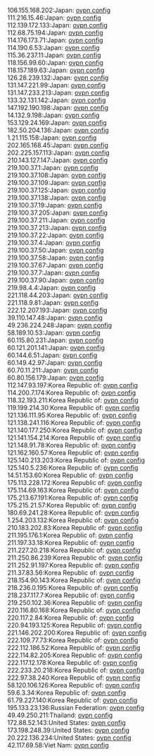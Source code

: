 106.155.168.202:Japan: [ovpn config](vpn/106_155_168_202.ovpn)  
111.216.15.46:Japan: [ovpn config](vpn/111_216_15_46.ovpn)  
112.139.172.133:Japan: [ovpn config](vpn/112_139_172_133.ovpn)  
112.68.75.194:Japan: [ovpn config](vpn/112_68_75_194.ovpn)  
114.176.173.71:Japan: [ovpn config](vpn/114_176_173_71.ovpn)  
114.190.6.53:Japan: [ovpn config](vpn/114_190_6_53.ovpn)  
115.36.237.11:Japan: [ovpn config](vpn/115_36_237_11.ovpn)  
118.156.99.60:Japan: [ovpn config](vpn/118_156_99_60.ovpn)  
118.157.189.63:Japan: [ovpn config](vpn/118_157_189_63.ovpn)  
126.28.239.132:Japan: [ovpn config](vpn/126_28_239_132.ovpn)  
131.147.221.99:Japan: [ovpn config](vpn/131_147_221_99.ovpn)  
131.147.233.213:Japan: [ovpn config](vpn/131_147_233_213.ovpn)  
133.32.131.142:Japan: [ovpn config](vpn/133_32_131_142.ovpn)  
147.192.190.198:Japan: [ovpn config](vpn/147_192_190_198.ovpn)  
14.132.9.198:Japan: [ovpn config](vpn/14_132_9_198.ovpn)  
153.129.24.169:Japan: [ovpn config](vpn/153_129_24_169.ovpn)  
182.50.204.136:Japan: [ovpn config](vpn/182_50_204_136.ovpn)  
1.21.115.158:Japan: [ovpn config](vpn/1_21_115_158.ovpn)  
202.165.168.45:Japan: [ovpn config](vpn/202_165_168_45.ovpn)  
202.225.157.113:Japan: [ovpn config](vpn/202_225_157_113.ovpn)  
210.143.127.147:Japan: [ovpn config](vpn/210_143_127_147.ovpn)  
219.100.37.1:Japan: [ovpn config](vpn/219_100_37_1.ovpn)  
219.100.37.108:Japan: [ovpn config](vpn/219_100_37_108.ovpn)  
219.100.37.109:Japan: [ovpn config](vpn/219_100_37_109.ovpn)  
219.100.37.125:Japan: [ovpn config](vpn/219_100_37_125.ovpn)  
219.100.37.138:Japan: [ovpn config](vpn/219_100_37_138.ovpn)  
219.100.37.19:Japan: [ovpn config](vpn/219_100_37_19.ovpn)  
219.100.37.205:Japan: [ovpn config](vpn/219_100_37_205.ovpn)  
219.100.37.211:Japan: [ovpn config](vpn/219_100_37_211.ovpn)  
219.100.37.213:Japan: [ovpn config](vpn/219_100_37_213.ovpn)  
219.100.37.22:Japan: [ovpn config](vpn/219_100_37_22.ovpn)  
219.100.37.4:Japan: [ovpn config](vpn/219_100_37_4.ovpn)  
219.100.37.50:Japan: [ovpn config](vpn/219_100_37_50.ovpn)  
219.100.37.58:Japan: [ovpn config](vpn/219_100_37_58.ovpn)  
219.100.37.67:Japan: [ovpn config](vpn/219_100_37_67.ovpn)  
219.100.37.7:Japan: [ovpn config](vpn/219_100_37_7.ovpn)  
219.100.37.90:Japan: [ovpn config](vpn/219_100_37_90.ovpn)  
219.98.4.4:Japan: [ovpn config](vpn/219_98_4_4.ovpn)  
221.118.44.203:Japan: [ovpn config](vpn/221_118_44_203.ovpn)  
221.118.9.81:Japan: [ovpn config](vpn/221_118_9_81.ovpn)  
222.12.207.193:Japan: [ovpn config](vpn/222_12_207_193.ovpn)  
39.110.147.48:Japan: [ovpn config](vpn/39_110_147_48.ovpn)  
49.236.224.248:Japan: [ovpn config](vpn/49_236_224_248.ovpn)  
58.189.10.53:Japan: [ovpn config](vpn/58_189_10_53.ovpn)  
60.115.80.231:Japan: [ovpn config](vpn/60_115_80_231.ovpn)  
60.121.201.141:Japan: [ovpn config](vpn/60_121_201_141.ovpn)  
60.144.6.51:Japan: [ovpn config](vpn/60_144_6_51.ovpn)  
60.149.42.97:Japan: [ovpn config](vpn/60_149_42_97.ovpn)  
60.70.11.211:Japan: [ovpn config](vpn/60_70_11_211.ovpn)  
60.80.156.179:Japan: [ovpn config](vpn/60_80_156_179.ovpn)  
112.147.93.197:Korea Republic of: [ovpn config](vpn/112_147_93_197.ovpn)  
114.200.7.174:Korea Republic of: [ovpn config](vpn/114_200_7_174.ovpn)  
118.32.193.211:Korea Republic of: [ovpn config](vpn/118_32_193_211.ovpn)  
119.199.214.30:Korea Republic of: [ovpn config](vpn/119_199_214_30.ovpn)  
121.136.111.95:Korea Republic of: [ovpn config](vpn/121_136_111_95.ovpn)  
121.138.241.116:Korea Republic of: [ovpn config](vpn/121_138_241_116.ovpn)  
121.140.177.250:Korea Republic of: [ovpn config](vpn/121_140_177_250.ovpn)  
121.141.154.214:Korea Republic of: [ovpn config](vpn/121_141_154_214.ovpn)  
121.148.91.78:Korea Republic of: [ovpn config](vpn/121_148_91_78.ovpn)  
121.162.160.57:Korea Republic of: [ovpn config](vpn/121_162_160_57.ovpn)  
125.140.213.203:Korea Republic of: [ovpn config](vpn/125_140_213_203.ovpn)  
125.140.5.236:Korea Republic of: [ovpn config](vpn/125_140_5_236.ovpn)  
14.51.153.60:Korea Republic of: [ovpn config](vpn/14_51_153_60.ovpn)  
175.113.228.172:Korea Republic of: [ovpn config](vpn/175_113_228_172.ovpn)  
175.114.69.163:Korea Republic of: [ovpn config](vpn/175_114_69_163.ovpn)  
175.213.67.191:Korea Republic of: [ovpn config](vpn/175_213_67_191.ovpn)  
175.215.21.57:Korea Republic of: [ovpn config](vpn/175_215_21_57.ovpn)  
180.69.241.28:Korea Republic of: [ovpn config](vpn/180_69_241_28.ovpn)  
1.254.203.132:Korea Republic of: [ovpn config](vpn/1_254_203_132.ovpn)  
210.183.202.83:Korea Republic of: [ovpn config](vpn/210_183_202_83.ovpn)  
211.195.176.1:Korea Republic of: [ovpn config](vpn/211_195_176_1.ovpn)  
211.197.33.18:Korea Republic of: [ovpn config](vpn/211_197_33_18.ovpn)  
211.227.20.218:Korea Republic of: [ovpn config](vpn/211_227_20_218.ovpn)  
211.250.86.239:Korea Republic of: [ovpn config](vpn/211_250_86_239.ovpn)  
211.252.91.197:Korea Republic of: [ovpn config](vpn/211_252_91_197.ovpn)  
211.37.83.56:Korea Republic of: [ovpn config](vpn/211_37_83_56.ovpn)  
218.154.90.143:Korea Republic of: [ovpn config](vpn/218_154_90_143.ovpn)  
218.236.0.195:Korea Republic of: [ovpn config](vpn/218_236_0_195.ovpn)  
218.237.117.7:Korea Republic of: [ovpn config](vpn/218_237_117_7.ovpn)  
219.250.102.36:Korea Republic of: [ovpn config](vpn/219_250_102_36.ovpn)  
220.116.80.168:Korea Republic of: [ovpn config](vpn/220_116_80_168.ovpn)  
220.117.2.84:Korea Republic of: [ovpn config](vpn/220_117_2_84.ovpn)  
220.94.193.125:Korea Republic of: [ovpn config](vpn/220_94_193_125.ovpn)  
221.146.202.200:Korea Republic of: [ovpn config](vpn/221_146_202_200.ovpn)  
222.109.77.73:Korea Republic of: [ovpn config](vpn/222_109_77_73.ovpn)  
222.112.186.52:Korea Republic of: [ovpn config](vpn/222_112_186_52.ovpn)  
222.114.82.205:Korea Republic of: [ovpn config](vpn/222_114_82_205.ovpn)  
222.117.12.178:Korea Republic of: [ovpn config](vpn/222_117_12_178.ovpn)  
222.233.20.218:Korea Republic of: [ovpn config](vpn/222_233_20_218.ovpn)  
222.97.38.240:Korea Republic of: [ovpn config](vpn/222_97_38_240.ovpn)  
58.120.106.126:Korea Republic of: [ovpn config](vpn/58_120_106_126.ovpn)  
59.6.3.34:Korea Republic of: [ovpn config](vpn/59_6_3_34.ovpn)  
61.79.227.140:Korea Republic of: [ovpn config](vpn/61_79_227_140.ovpn)  
195.133.23.136:Russian Federation: [ovpn config](vpn/195_133_23_136.ovpn)  
49.49.250.211:Thailand: [ovpn config](vpn/49_49_250_211.ovpn)  
172.88.52.143:United States: [ovpn config](vpn/172_88_52_143.ovpn)  
173.198.248.39:United States: [ovpn config](vpn/173_198_248_39.ovpn)  
20.222.136.234:United States: [ovpn config](vpn/20_222_136_234.ovpn)  
42.117.69.58:Viet Nam: [ovpn config](vpn/42_117_69_58.ovpn)  
